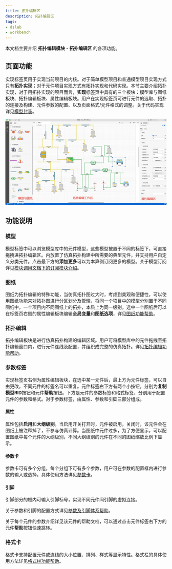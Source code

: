 ```yaml
---
title: 拓扑编辑区
description: 拓扑编辑区
tags:
- dslab
- workbench
---
```


本文档主要介绍 **拓扑编辑模块** - **拓扑编辑区** 的各项功能。


## 页面功能

实现标签页用于实现当前项目的内核。对于简单模型项目和普通模型项目实现方式只有**拓扑实现**；对于元件项目实现方式有拓扑实现和代码实现。本节主要介绍拓扑实现，对于用拓扑实现的项目而言，**实现**标签页中具有的三个板块：模型库与图纸板块、拓扑编辑板块、属性编辑板块。用户在实现标签页可进行元件的选取、拓扑的连接及构建、元件参数的配置、以及页面格式/元件格式的调整。关于代码实现详见[模型封装](../../../../10-xstudio/20-simstudio/50-modeling/40-module-packaging/index.md)。

![拓扑实现](./topology.png)

## 功能说明

### 模型

模型标签中可以浏览模型库中的元件模型，这些模型被置于不同的标签下，可直接拖拽进拓扑编辑区。内放置了仿真拓扑构建中所需要的典型元件，并支持用户自定义分类元件。点击最下方的**添加更多**可以为本算例订阅更多的模型。关于模型订阅详见[模块调用文档下的订阅模块介绍](../../../../10-xstudio/20-simstudio/50-modeling/50-module-reuse/index.md)。

### 图纸

图纸为拓扑编辑的特殊功能，当仿真拓扑图过大时，考虑到美观和便捷性，可以使用图纸功能来对拓扑图进行分区划分及管理，将同一个项目中的模型分别置于不同图纸中，一个项目内不同图纸上的拓扑，本质上为同一级别。选中一个图纸后可以在标签页右侧的属性编辑板块编辑**全局变量**和**图纸选项**，详见[图纸功能帮助](10-canvas/index.md)。

### 拓扑编辑

拓扑编辑板块是进行仿真拓扑构建的编辑区域。用户可将模型库中的元件拖拽至拓扑编辑窗口内，进行元件连线及配置，并组织成完整的仿真拓扑。详见[拓扑编辑功能帮助](20-topology-editing/index.md)。

### 参数标签

实现标签页右侧为属性编辑板块，在选中某一元件后，最上方为元件标签，可以自由更改，不同元件的标签名可以重复。元件标签右下方有两个小按钮，分别为**复制模型RID**按钮和元件**帮助**按钮。下方是元件的参数标签和格式标签，分别用于配置元件的参数和格式。对于参数标签，由属性、参数和引脚三部分组成。

#### 属性
属性包括**启用**和**大纲级别**。当启用开关打开时，元件被启用，关闭时，该元件会在图纸上被注释掉了，不参与仿真计算。当图纸中元件过多，为了方便显示，可以配置图纸中每个元件的大纲级别，不同大纲级别的元件在不同的图纸缩放比例下显示。

#### 参数卡
参数卡可有多个分组，每个分组下可有多个参数，用户可在参数的配置框内进行参数的输入或选择，具体使用方法详见[参数卡](30-param-panel/index.md)。

#### 引脚
引脚部分的框内可输入引脚标号，实现不同元件间引脚的虚拟连接。


关于参数和引脚的配置方式详见[参数及引脚体系帮助](../../../../10-xstudio/20-simstudio/50-modeling/30-param-config/index.md)。

关于每个元件的参数介绍详见该元件的帮助文档，可以通过点击元件标签右下方的元件**帮助**按钮快速跳转。

### 格式卡

格式卡支持配置元件或连线的大小位置、排列、样式等显示特性。格式栏的具体使用方法详见[格式栏功能帮助](40-style-panel/index.md)。